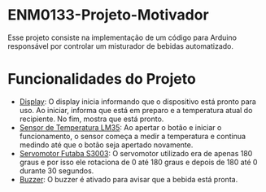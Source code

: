 # ENM0133-Projeto-Motivador
Esse projeto consiste na implementação de um código para Arduino responsável por controlar um misturador de bebidas automatizado. 

Funcionalidades do Projeto 
=================
<!--ts-->
   * [Display](#pre-requisitos): O display inicia informando que o dispositivo está pronto para uso. Ao iniciar, informa que está em preparo e a temperatura atual do recipiente. No fim, mostra que está pronto.
   * [Sensor de Temperatura LM35](#local-files): Ao apertar o botão e iniciar o funcionamento, o sensor começa a medir a temperatura e continua medindo até que o botão seja apertado novamente. 
   * [Servomotor Futaba S3003](#remote-files): O servomotor utilizado era de apenas 180 graus e por isso ele rotaciona de 0 até 180 graus e depois de 180 até 0 durante 30 segundos. 
   * [Buzzer](#multiple-files): O buzzer é ativado para avisar que a bebida está pronta.
<!--te-->
